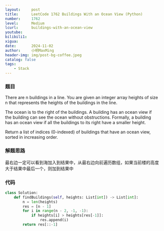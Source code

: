 ```yaml
---
layout:     post
title:      LeetCode 1762 Buildings With an Ocean View (Python)
number:     1762
level:      Medium
lcurl:      buildings-with-an-ocean-view
youtube:    
bilibili1:  
xigua:      
date:       2024-11-02
author:     小明MaxMing
header-img: img/post-bg-coffee.jpeg
catalog: false
tags:
    - Stack
---
```


### 题目

There are n buildings in a line. You are given an integer array heights of size n that represents the heights of the buildings in the line.

The ocean is to the right of the buildings. A building has an ocean view if the building can see the ocean without obstructions. Formally, a building has an ocean view if all the buildings to its right have a smaller height.

Return a list of indices (0-indexed) of buildings that have an ocean view, sorted in increasing order.

### 解题思路

最右边一定可以看到海加入到结果中，从最右边向前遍历数组，如果当前楼的高度大于结果中最后一个，则加到结果中

### 代码
```python
class Solution:
    def findBuildings(self, heights: List[int]) -> List[int]:
        n = len(heights)
        res = [n - 1]
        for i in range(n - 2, -1, -1):
            if heights[i] > heights[res[-1]]:
                res.append(i)
        return res[::-1]
```

